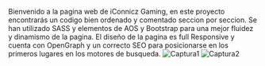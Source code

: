 Bienvenido a la pagina web de iConnicz Gaming, en este proyecto encontrarás un codigo bien ordenado y comentado seccion por seccion. Se han utilizado SASS y elementos de AOS y Bootstrap para una mejor fluidez y dinamismo de la pagina. El diseño de la pagina es full Responsive y cuenta con OpenGraph y un correcto SEO para posicionarse en los primeros lugares en los motores de busqueda.
![Captura1](https://user-images.githubusercontent.com/94577541/146695483-b2d73ade-d99a-4305-83db-bea3a34f8fc0.PNG)
![Captura2](https://user-images.githubusercontent.com/94577541/146695499-5c3626b1-7dbf-4069-97e2-7e3f5f781742.PNG)
